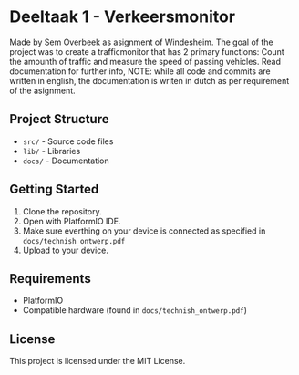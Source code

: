 # Deeltaak 1 - Verkeersmonitor

Made by Sem Overbeek as asignment of Windesheim. The goal of the project was to create a trafficmonitor that has 2 primary functions: Count the amounth of traffic and measure the speed of passing vehicles. Read documentation for further info, NOTE: while all code and commits are written in english, the documentation is writen in dutch as per requirement of the asignment.

## Project Structure

- `src/` - Source code files
- `lib/` - Libraries
- `docs/` - Documentation

## Getting Started

1. Clone the repository.
2. Open with PlatformIO IDE.
3. Make sure everthing on your device is connected as specified in `docs/technish_ontwerp.pdf`
3. Upload to your device.

## Requirements

- PlatformIO
- Compatible hardware (found in `docs/technish_ontwerp.pdf`)

## License

This project is licensed under the MIT License.